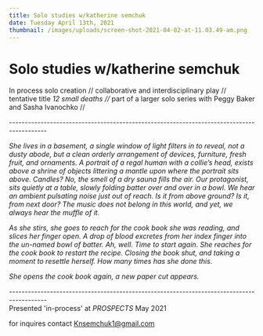 ```yaml
---
title: Solo studies w/katherine semchuk
date: Tuesday April 13th, 2021
thumbnail: /images/uploads/screen-shot-2021-04-02-at-11.03.49-am.png
---
```

# Solo studies w/katherine semchuk

In process solo creation // collaborative and interdisciplinary play // tentative title *12 small deaths //* part of a larger solo series with Peggy Baker and Sasha Ivanochko //

\------------------------------------------------------------------------------------------

*She lives in a basement, a single window of light filters in to reveal, not a dusty abode, but a clean orderly arrangement of devices, furniture, fresh fruit, and ornaments. A portrait of a regal human with a collie’s head, exists above a shrine of objects littering a mantle upon where the portrait sits above. Candles? No, the smell of a dry sauna fills the air. Our protagonist, sits quietly at a table, slowly folding batter over and over in a bowl. We hear an ambient pulsating noise just out of reach. Is it from above ground? Is it, from next door? The music does not belong in this world, and yet, we always hear the muffle of it.* 

*As she stirs, she goes to reach for the cook book she was reading, and slices her finger open. A drop of blood excretes from her index finger into the un-named bowl of batter. Ah, well. Time to start again. She reaches for the cook book to restart the recipe. Closing the book shut, and taking a moment to resettle herself. How many times has she done this.* 

*She opens the cook book again, a new paper cut appears.*

\------------------------------------------------------------------------------------------\
Presented 'in-process' at *PROSPECTS* May 2021

for inquires contact [Knsemchuk1@gmail.com](mailto:Knsemchuk1@gmail.com)
